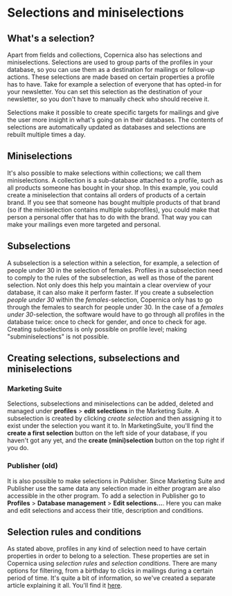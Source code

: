 # Selections and miniselections

## What's a selection?
Apart from fields and collections, Copernica also has selections and miniselections. Selections are used to group parts of the profiles in your database, so you can use them as a destination for mailings or follow-up actions. These selections are made based on certain properties a profile has to have. Take for example a selection of everyone that has opted-in for your newsletter. You can set this selection as the destination of your newsletter, so you don't have to manually check who should receive it. 

Selections make it possible to create specific targets for mailings and give the user more insight in what's going on in their databases. The contents of selections are automatically updated as databases and selections are rebuilt multiple times a day.

## Miniselections
It's also possible to make selections within collections; we call them miniselections. A collection is a sub-database attached to a profile, such as all products someone has bought in your shop. In this example, you could create a miniselection that contains all orders of products of a certain brand. If you see that someone has bought multiple products of that brand (so if the miniselection contains multiple subprofiles), you could make that person a personal offer that has to do with the brand. That way you can make your mailings even more targeted and personal.

## Subselections
A subselection is a selection within a selection, for example, a selection of people under 30 in the selection of females. Profiles in a subselection need to comply to the rules of the subselection, as well as those of the parent selection. Not only does this help you maintain a clear overview of your database, it can also make it perform faster. If you create a subselection *people under 30* within the *females*-selection, Copernica only has to go through the females to search for people under 30. In the case of a *females under 30*-selection, the software would have to go through all profiles in the database twice: once to check for gender, and once to check for age.
Creating subselections is only possible on profile level; making "subminiselections" is not possible. 

## Creating selections, subselections and miniselections

### Marketing Suite

Selections, subselections and miniselections can be added, deleted and 
managed under **profiles** > **edit selections** in the Marketing Suite. A 
subselection is created by clicking *create selection* and then assigning 
it to exist under the selection you want it to. In MarketingSuite, you'll 
find the **create a first selection** button on the left side of your database, 
if you haven't got any yet, and the **create (mini)selection** button on 
the top right if you do.

### Publisher (old)

It is also possible to make selections in Publisher. Since Marketing Suite 
and Publisher use the same data any selection made in either program are 
also accessible in the other program. To add a selection in Publisher 
go to **Profiles** > **Database management** > **Edit selections...**. 
Here you can make and edit selections and access their title, description 
and conditions.

## Selection rules and conditions
As stated above, profiles in any kind of selection need to have certain properties in order to belong to a selection. These properties are set in Copernica using *selection rules* and *selection conditions*. There are many options for filtering, from a birthday to clicks in mailings during a certain period of time. It's quite a bit of information, so we've created a separate article explaining it all. You'll find it [here](selections-conditions).

